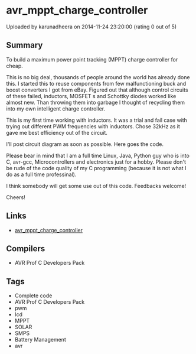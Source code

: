 # avr_mppt_charge_controller

Uploaded by karunadheera on 2014-11-24 23:20:00 (rating 0 out of 5)

## Summary

To build a maximum power point tracking (MPPT) charge controller for cheap.


This is no big deal, thousands of people around the world has already done this. I started this to reuse components from few malfunctioning buck and boost converters I got from eBay. Figured out that although control circuits of these failed, inductors, MOSFET s and Schottky diodes worked like almost new. Than throwing them into garbage I thought of recycling them into my own intelligent charge controller.


This is my first time working with inductors. It was a trial and fail case with trying out different PWM frequencies with inductors. Chose 32kHz as it gave me best efficiency out of the circuit.


I'll post circuit diagram as soon as possible. Here goes the code.


Please bear in mind that I am a full time Linux, Java, Python guy who is into C, avr-gcc, Microcontrollers and electronics just for a hobby. Please don't be rude of the code quality of my C programming (because it is not what I do as a full time professinal).


I think somebody will get some use out of this code. Feedbacks welcome!


Cheers!

## Links

- [avr_mppt_charge_controller](http://github.com/karunadheera/avr_mppt_charge_controller)

## Compilers

- AVR Prof C Developers Pack

## Tags

- Complete code
- AVR Prof C Developers Pack
- pwm
- lcd
- MPPT
- SOLAR
- SMPS
- Battery Management
- avr
